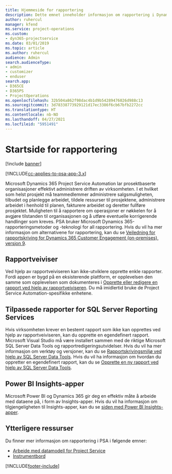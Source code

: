 ```yaml
---
title: Hjemmeside for rapportering
description: Dette emnet inneholder informasjon om rapportering i Dynamics 365 Project Service Automation.
author: ruhercul
manager: kfend
ms.service: project-operations
ms.custom:
- dyn365-projectservice
ms.date: 03/01/2019
ms.topic: article
ms.author: ruhercul
audience: Admin
search.audienceType:
- admin
- customizer
- enduser
search.app:
- D365CE
- D365PS
- ProjectOperations
ms.openlocfilehash: 32b504a862f98dac4b1d9b54289476026d988c13
ms.sourcegitcommit: 3d78338773929121d17ec3386f6cb67bfb2272cc
ms.translationtype: HT
ms.contentlocale: nb-NO
ms.lasthandoff: 04/27/2021
ms.locfileid: "5951491"
---
```

# <a name="reporting-home-page"></a>Startside for rapportering

[!include [banner](../includes/psa-now-project-operations.md)]

[!INCLUDE[cc-applies-to-psa-app-3.x](../includes/cc-applies-to-psa-app-3x.md)]

Microsoft Dynamics 365 Project Service Automation lar prosektbaserte organisasjoner effektivt administrere driften av virksomheten. I et hvilket som helst prosjekt må teammedlemmer administrere salgsmuligheten, tilbudet og planlegge arbeidet, tildele ressurser til prosjektene, administrere arbeidet i henhold til planen, fakturere arbeidet og deretter fullføre prosjektet. Muligheten til å rapportere om operasjoner er nøkkelen for å avgjøre tilstanden til organisasjonen og å utføre eventuelle korrigerende handlinger som kreves. PSA bruker Microsoft Dynamics 365-rapporteringsmetoder og -teknologi for all rapportering. Hvis du vil ha mer informasjon om alternativene for rapportering, kan du se [Veiledning for rapportskriving for Dynamics 365 Customer Engagement (on-premises), versjon 9](/dynamics365/customerengagement/on-premises/analytics/reporting-analytics-with-dynamics-365).

## <a name="report-wizard"></a>Rapportveiviser

Ved hjelp av rapportveiviseren kan ikke-utviklere opprette enkle rapporter. Fordi appen er bygd på en eksisterende plattform, er opplevelsen den samme som opplevelsen som dokumenteres i [Opprette eller redigere en rapport ved hjelp av rapportveiviseren](/dynamics365/customerengagement/on-premises/basics/create-edit-copy-report-wizard). Du må imidlertid bruke de Project Service Automation-spesifikke enhetene.

## <a name="custom-sql-server-reporting-services-reports"></a>Tilpassede rapporter for SQL Server Reporting Services

Hvis virksomheten krever en bestemt rapport som ikke kan opprettes ved hjelp av rapportveiviseren, kan du opprette en egendefinert rapport. Microsoft Visual Studio må være installert sammen med de riktige Microsoft SQL Server Data Tools og rapportredigeringsutvidelser. Hvis du vil ha mer informasjon om verktøy og versjoner, kan du se [Rapportskrivingsmiljø ved hjelp av SQL Server Data Tools](/dynamics365/customerengagement/on-premises/analytics/report-writing-environment-using-sql-server-data-tools). Hvis du vil ha informasjon om hvordan du oppretter en egendefinert rapport, kan du se [Opprette en ny rapport ved hjelp av SQL Server Data Tools](/dynamics365/customerengagement/on-premises/analytics/create-a-new-report-using-sql-server-data-tools).

## <a name="power-bi-insights-apps"></a>Power BI Insights-apper

Microsoft Power BI og Dynamics 365 gir deg en effektiv måte å arbeide med dataene på, i form av Insights-apper. Hvis du vil ha informasjon om tilgjengeligheten til Insights-apper, kan du se [siden med Power BI Insights-apper](https://powerbi.microsoft.com/power-bi-insights-apps/).


## <a name="additional-resources"></a>Ytterligere ressurser
Du finner mer informasjon om rapportering i PSA i følgende emner:

- [Arbeide med datamodell for Project Service](reports-working-project-service-data-model.md)
- [Instrumentbord](reports-dashboards.md)



[!INCLUDE[footer-include](../includes/footer-banner.md)]